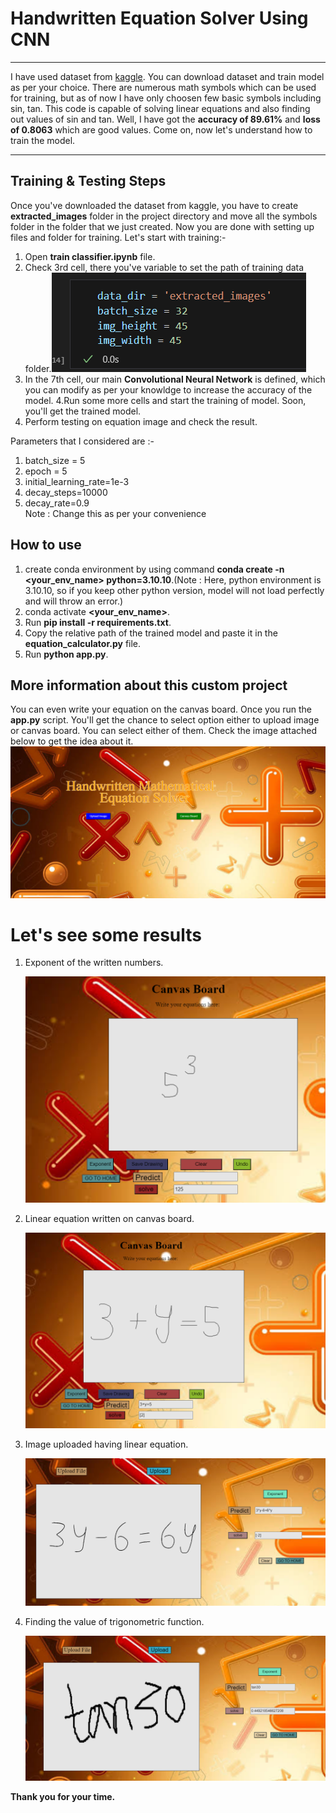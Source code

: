 # Handwritten Equation Solver Using CNN  

--- 
I have used dataset from [kaggle](https://www.kaggle.com/datasets/xainano/handwrittenmathsymbols). You can download dataset and train model as per your choice. There are numerous math symbols which can be used for training, but as of now I have only choosen few basic symbols including sin, tan. This code is capable of solving linear equations and also finding out values of sin and tan. Well, I have got the **accuracy of 89.61%** and **loss of 0.8063** which are good values. Come on, now let's understand how to train the model.

---
## Training & Testing Steps
Once you've downloaded the dataset from kaggle, you have to create **extracted_images** folder in the project directory and move all the symbols folder in the folder that we just created. Now you are done with setting up files and folder for training. Let's start with training:-    
1. Open **train classifier.ipynb** file.
2. Check 3rd cell, there you've variable to set the path of training data folder.![Alt text](set_path.PNG)
3. In the 7th cell, our main **Convolutional Neural Network** is defined, which you can modify as per your knowldge to increase the accuracy of the model.
4.Run some more cells and start the training of model. Soon, you'll get the trained model.
5. Perform testing on equation image and check the result. 

Parameters that I considered are :- 
1. batch_size = 5
2. epoch = 5
3. initial_learning_rate=1e-3
4. decay_steps=10000
5. decay_rate=0.9  
Note : Change this as per your convenience 

## How to use 
1. create conda environment by using command **conda create -n <your_env_name> python=3.10.10**.(Note : Here, python environment is 3.10.10, so if you keep other python version, model will not load perfectly and will throw an error.)  
2. conda activate **<your_env_name>**.  
3. Run **pip install -r requirements.txt**.
4. Copy the relative path of the trained model and paste it in the **equation_calculator.py** file.  
5. Run **python app.py**.
   

## More information about this custom project
You can even write your equation on the canvas board. Once you run the **app.py** script. You'll get the chance to select option either to upload image or canvas board. You can select either of them. Check the image attached below to get the idea about it.
![Alt text](Home_Page.PNG)


# Let's see some results

1. Exponent of the written numbers.
   
   ![Alt text](Outputs/Calculate_Exponent_Canvas.PNG)

2. Linear equation written on canvas board.
   
   ![Alt text](Outputs/Canvas_Output.PNG)

3. Image uploaded having linear equation.  

    ![Alt text](Outputs/Linear_Equation.PNG)

4. Finding the value of trigonometric function.

    ![Alt text](Outputs/Predict_Trigonometrical_Equation.PNG)


**Thank you for your time.**